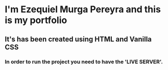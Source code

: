 # I'm Ezequiel Murga Pereyra and this is my portfolio
## It's has been created using HTML and Vanilla CSS 
### In order to run the project you need to have the 'LIVE SERVER'.